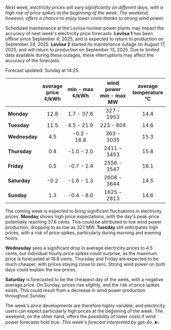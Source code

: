 *Next week, electricity prices will vary significantly on different days, with a high risk of price spikes at the beginning of the week. The weekend, however, offers a chance to enjoy lower costs thanks to strong wind power.*

Scheduled maintenance at the Loviisa nuclear power plants may impact the accuracy of next week's electricity price forecasts. **Loviisa 1** has been offline since September 6, 2025, and is expected to return to production on September 24, 2025. **Loviisa 2** started its maintenance outage on August 17, 2025, and will return to production on September 13, 2025. Due to limited data available during these outages, these interruptions may affect the accuracy of the forecasts.

Forecast updated: Sunday at 14:25.

|             | average<br>price<br>¢/kWh | min - max<br>¢/kWh | wind power<br>min - max<br>MW | average<br>temperature<br>°C |
|:------------|:----------------:|:----------------:|:-------------:|:-------------:|
| **Monday** | 12.8 | 1.7 - 37.6 | 327 - 1953 | 14.4 |
| **Tuesday**  | 11.5 | 4.5 - 21.9 | 223 - 804  | 14.6 |
| **Wednesday** | 4.5 | -0.2 - 16.8 | 363 - 3035 | 15.3 |
| **Thursday** | 0.4 | -1.0 - 2.0 | 2411 - 3453 | 15.8 |
| **Friday** | 0.5 | -0.7 - 2.4 | 2556 - 3547 | 16.1 |
| **Saturday** | -0.2 | -1.6 - 1.3 | 2608 - 3644 | 14.5 |
| **Sunday** | 1.3 | -0.4 - 8.0 | 1625 - 2813 | 14.6 |

The coming week is expected to bring significant fluctuations in electricity prices. **Monday** shows high price expectations, with the day's peak price potentially reaching 37.6 cents. This could be attributed to low wind power production, dropping to as low as 327 MW. **Tuesday** still anticipates high prices, with a risk of price spikes, particularly during morning and evening hours.

**Wednesday** sees a significant drop in average electricity prices to 4.5 cents, but individual hourly price spikes could surprise, as the maximum price is forecasted at 16.8 cents. Thursday and Friday are expected to be much cheaper, with prices staying close to zero. Strong wind power on both days could explain the low prices.

**Saturday** is forecasted to be the cheapest day of the week, with a negative average price. On Sunday, prices rise slightly, and the risk of price spikes exists. This could result from a decrease in wind power production throughout Sunday.

The week's price developments are therefore highly variable, and electricity users can expect particularly high prices at the beginning of the week. The weekend, on the other hand, offers the possibility of lower costs if wind power forecasts hold true. *This week's forecast interpreted by gpt-4o.* 🌬️
